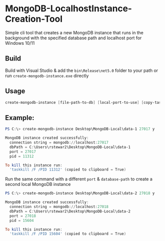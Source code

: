 # MongoDB-LocalhostInstance-Creation-Tool
Simple cli tool that creates a new MongoDB instance that runs in the background with the specified database path and localhost port for Windows 10/11

## Build

Build with Visual Studio & add the `bin\Release\net5.0` folder to your path or run `create-mongodb-instance.exe` directly

## Usage
```powershell
create-mongodb-instance [file-path-to-db] [local-port-to-use] [copy-taskkill-cmd-to-clipboard: y | n]
```

## Example:

```powershell
PS C:\> create-mongodb-instance Desktop\MongoDB-Local\data-1 27017 y

MongoDB instance created successfully:
  connection string = mongodb://localhost:27017
  dbPath = C:\Users\rstewar2\Desktop\MongoDB-Local\data-1
  port = 27017
  pid = 11312

To kill this instance run:
  'taskkill /F /PID 11312' (copied to clipboard = True)
```

Run the same command with a different `port` & `database-path` to create a second local MongoDB instance
```powershell
PS C:\> create-mongodb-instance Desktop\MongoDB-Local\data-2 27018 y

MongoDB instance created successfully:
  connection string = mongodb://localhost:27018
  dbPath = C:\Users\rstewar2\Desktop\MongoDB-Local\data-2
  port = 27018
  pid = 15604

To kill this instance run:
  'taskkill /F /PID 15604' (copied to clipboard = True)
```
